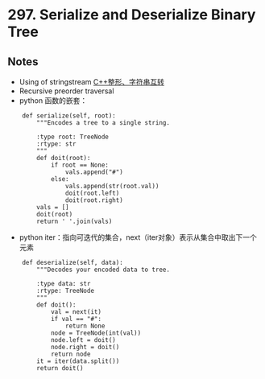 # 297. Serialize and Deserialize Binary Tree
## Notes
* Using of stringstream
  [C++整形、字符串互转](https://github.com/Eclear/Notes_Cpp/blob/master/String/convert_between_int_and_string.md)
* Recursive preorder traversal
* python 函数的嵌套：
```
    def serialize(self, root):
        """Encodes a tree to a single string.
        
        :type root: TreeNode
        :rtype: str
        """
        def doit(root):
            if root == None:
                vals.append("#")
            else:
                vals.append(str(root.val))
                doit(root.left)
                doit(root.right)
        vals = []
        doit(root)
        return ' '.join(vals)
  ```
* python iter：指向可迭代的集合，next（iter对象）表示从集合中取出下一个元素
```
    def deserialize(self, data):
        """Decodes your encoded data to tree.
        
        :type data: str
        :rtype: TreeNode
        """
        def doit():
            val = next(it)
            if val == "#":
                return None
            node = TreeNode(int(val))
            node.left = doit()
            node.right = doit()
            return node
        it = iter(data.split())
        return doit()
```
  
